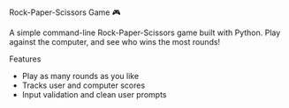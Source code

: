 Rock-Paper-Scissors Game 🎮

A simple command-line Rock-Paper-Scissors game built with Python. Play against the computer, and see who wins the most rounds!

Features

- Play as many rounds as you like
- Tracks user and computer scores
- Input validation and clean user prompts

